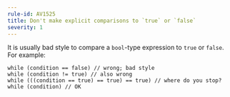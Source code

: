 ```yaml
---
rule-id: AV1525
title: Don't make explicit comparisons to `true` or `false`
severity: 1
---
```

It is usually bad style to compare a `bool`-type expression to `true` or `false`. For example:

	while (condition == false) // wrong; bad style  
	while (condition != true) // also wrong  
	while (((condition == true) == true) == true) // where do you stop?  
	while (condition) // OK
